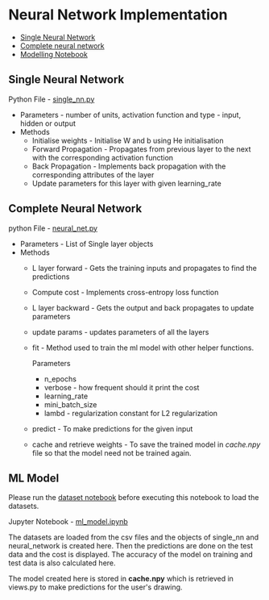 # Neural Network Implementation

  * [Single Neural Network](#single-neural-network)
  * [Complete neural network](#complete-neural-network)
  * [Modelling Notebook](#ml-model)
  
## Single Neural Network
  
Python File - [single_nn.py](https://github.com/Subikesh/Digit-Recognition/blob/master/mainapp/ml_model/single_nn.py)

* Parameters - number of units, activation function and type - input, hidden or output
* Methods
  * Initialise weights - Initialise W and b using He initialisation
  * Forward Propagation - Propagates from previous layer to the next with the corresponding activation function
  * Back Propagation - Implements back propagation with the corresponding attributes of the layer
  * Update parameters for this layer with given learning_rate
    
## Complete Neural Network

python File - [neural_net.py](https://github.com/Subikesh/Digit-Recognition/blob/master/mainapp/ml_model/neural_net.py)

* Parameters - List of Single layer objects
* Methods 
  * L layer forward - Gets the training inputs and propagates to find the predictions
  * Compute cost - Implements cross-entropy loss function 
  * L layer backward - Gets the output and back propagates to update parameters
  * update params - updates parameters of all the layers
  * fit - Method used to train the ml model with other helper functions. 
  
    Parameters
    * n_epochs
    * verbose - how frequent should it print the cost
    * learning_rate
    * mini_batch_size
    * lambd - regularization constant for L2 regularization
  
  * predict - To make predictions for the given input
  * cache and retrieve weights - To save the trained model in *cache.npy* file so that the model need not be trained again.
  
## ML Model

Please run the [dataset notebook](https://github.com/Subikesh/Digit-Recognition/blob/master/mainapp/ml_model/Dataset/dataset.ipynb) before executing this notebook to load the datasets.

Jupyter Notebook - [ml_model.ipynb](https://github.com/Subikesh/Digit-Recognition/blob/master/mainapp/ml_model/ml_model.ipynb)

The datasets are loaded from the csv files and the objects of single_nn and neural_network is created here. Then the predictions are done on the test data and the cost is displayed. The accuracy of the model on training and test data is also calculated here.

The model created here is stored in **cache.npy** which is retrieved in views.py to make predictions for the user's drawing.
